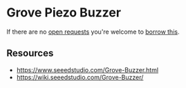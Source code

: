 # Grove Piezo Buzzer
If there are no [open requests](../../../../issues?q=is%3Aissue+is%3Aopen+%22Grove+Piezo+Buzzer%22+in%3Atitle) you're welcome to [borrow this](../../../../issues/new?title=Borrow+request+for+Grove+Piezo+Buzzer&body=1+piece+of+%5Bthis%5D%28..%2Fblob%2Fmain%2F.%2FHardware%2FActuators%2FGrove_Piezo_Buzzer.md%29+for+~2+weeks.).

## Resources
- https://www.seeedstudio.com/Grove-Buzzer.html
- https://wiki.seeedstudio.com/Grove-Buzzer/
